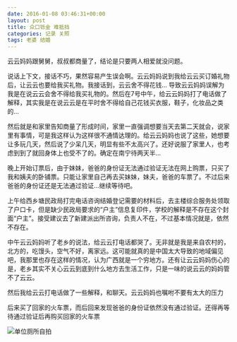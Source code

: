 ```yaml
---
date: 2016-01-08 03:46:31+00:00
layout: post
title: 众口铄金 难抵挡
categories: 记录 关照
tags: 老婆 结婚
---
```


云云妈妈跟舅舅，叔叔都商量了，结论是只要两人相爱就没问题。

说话上下文，接话不巧，果然容易产生误会啊。云云妈妈说到我给云云买订婚礼物后，让云云也要给我买礼物。我接话到，云云舍不得花钱... 导致云云妈妈误解为我是在说云云会舍不得给我买礼物的。然后在7号中午，给云云妈妈打了电话做了解释，其实我是在说云云是在平时舍不得给自己花钱买衣服，鞋子，化妆品之类的...

然后就是和家里告知商量了形成时间，家里一直强调想要当天去第二天就会，说家里有事情，可是我这样认为这样很不通情达理的。给云云妈妈也说了这些，她想要让多玩几天，然后说了少呆几天，明显有些不太高兴了。还好说服了家里人，也考虑到到了就回身体上也受不了的。确定在南宁待两天半...

晚上开始订票后，由于妹妹，爸爸的身份证无法通过验证无法在网上购票，只买了我和姨夫的卧铺票。只能让家里自己再去买妹妹，妹夫，爸爸的车票了。不过后来爸爸的身份证还是无法通过验证...继续等待吧。

上午给西乡塘民政局打完电话咨询结婚登记需要的材料后，去主楼综合服务处领取了户口卡，但是缺少民政局要求的“户主”信息复印件，学校的解释是不存在这个封面“户主”。接受建议去了新建派出所咨询，负责人不在，不过基本情况就是，依然不存在。

中午云云妈妈听了老乡的说法，给云云打电话都哭了。无非就是我是来自农村的，北方的，吃馒头，空气不好，离家远。这可能就真的是中国太大导致的地域偏见吧，我那里也存在这样的情况，认为广西就是一个穷地方。还有让云云妈妈伤心的是，老乡其实不关心云云到底到什么地方去生活工作，只是一味的说云云的妈妈管不了云云。

然后我给云云打电话做了一些解释，和聊天。云云妈妈也嘱咐不要有太大的压力


后来买了回家的火车票，而后回来发现爸爸的身份证依然没有通过验证。还得再等待通过验证后再购买回家的火车票

![单位厕所自拍](/album/云云/单位厕所自拍)





